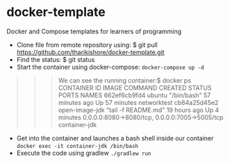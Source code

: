# docker-template

  Docker and Compose templates for learners of programming 

* Clone file from remote repository using: $ git pull https://github.com/tharikishore/docker-template.git
* Find the status: $ git status
* Start the container using docker-compose: `docker-compose up -d`

>>>We can see the running container:$ docker ps
>CONTAINER ID        IMAGE               COMMAND               CREATED             STATUS              PORTS                                            NAMES
662ef6cb9fd4        ubuntu              "/bin/bash"           57 minutes ago      Up 57 minutes                                                        networktest
cb84a25d45e2        open-image-jdk      "tail -f README.md"   19 hours ago        Up 4 minutes        0.0.0.0:8080->8080/tcp, 0.0.0.0:7005->5005/tcp   container-jdk
* Get into the container and launches a bash shell inside our container `docker exec -it container-jdk /bin/bash`
* Execute the code using gradlew `./gradlew run`


